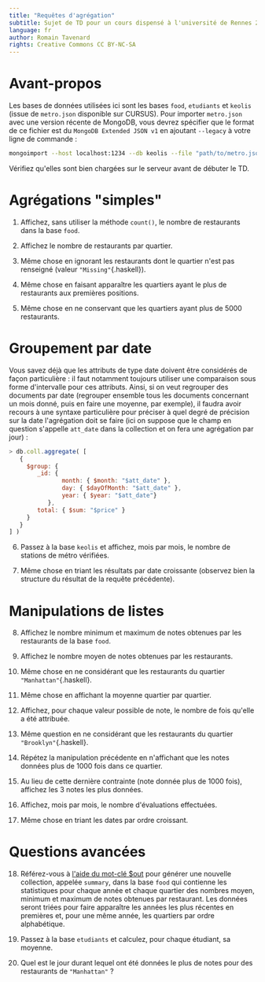 ```yaml
---
title: "Requêtes d'agrégation"
subtitle: Sujet de TD pour un cours dispensé à l'université de Rennes 2
language: fr
author: Romain Tavenard
rights: Creative Commons CC BY-NC-SA
---
```


# Avant-propos

Les bases de données utilisées ici sont les bases `food`, `etudiants` et `keolis` (issue de `metro.json` disponible sur CURSUS).
Pour importer `metro.json` avec une version récente de MongoDB, vous devrez spécifier que le format de ce fichier est du `MongoDB Extended JSON v1` en ajoutant `--legacy` à votre ligne de commande :

```bash
mongoimport --host localhost:1234 --db keolis --file "path/to/metro.json" --jsonArray --legacy
```

Vérifiez qu'elles sont bien chargées sur le serveur avant de débuter le TD.

# Agrégations "simples"

1. Affichez, sans utiliser la méthode `count()`, le nombre de restaurants dans la base `food`.

2. Affichez le nombre de restaurants par quartier.

3. Même chose en ignorant les restaurants dont le quartier n'est pas renseigné (valeur `"Missing"`{.haskell}).

4. Même chose en faisant apparaître les quartiers ayant le plus de restaurants aux premières positions.

5. Même chose en ne conservant que les quartiers ayant plus de 5000 restaurants.

# Groupement par date

Vous savez déjà que les attributs de type date doivent être considérés de façon particulière : il faut notamment toujours utiliser une comparaison sous forme d'intervalle pour ces attributs. Ainsi, si on veut regrouper des documents par date (regrouper ensemble tous les documents concernant un mois donné, puis en faire une moyenne, par exemple), il faudra avoir recours à une syntaxe particulière pour préciser à quel degré de précision sur la date l'agrégation doit se faire (ici on suppose que le champ en question s'appelle `att_date` dans la collection et on fera une agrégation par jour) :

```javascript
> db.coll.aggregate( [
   {
     $group: {
        _id: {
               month: { $month: "$att_date" },
               day: { $dayOfMonth: "$att_date" },
               year: { $year: "$att_date"}
           },
        total: { $sum: "$price" }
     }
   }
] )
```

6.	Passez à la base `keolis` et affichez, mois par mois, le nombre de stations de métro vérifiées.

7. Même chose en triant les résultats par date croissante (observez bien la structure du résultat de la requête précédente).

# Manipulations de listes

8. Affichez le nombre minimum et maximum de notes obtenues par les restaurants de la base `food`.

9. Affichez le nombre moyen de notes obtenues par les restaurants.

10. Même chose en ne considérant que les restaurants du quartier `"Manhattan"`{.haskell}.

11. Même chose en affichant la moyenne quartier par quartier.

12. Affichez, pour chaque valeur possible de note, le nombre de fois qu'elle a été attribuée.

13. Même question en ne considérant que les restaurants du quartier `"Brooklyn"`{.haskell}.

14. Répétez la manipulation précédente en n'affichant que les notes données plus de 1000 fois dans ce quartier.

15. Au lieu de cette dernière contrainte (note donnée plus de 1000 fois), affichez les 3 notes les plus données.

16. Affichez, mois par mois, le nombre d'évaluations effectuées.

17. Même chose en triant les dates par ordre croissant.

# Questions avancées

18. Référez-vous à [l'aide du mot-clé $out](https://docs.mongodb.org/manual/reference/operator/aggregation/out/#out-aggregation) pour générer une nouvelle collection, appelée `summary`, dans la base `food` qui contienne les statistiques pour chaque année et chaque quartier des nombres moyen, minimum et maximum de notes obtenues par restaurant. Les données seront triées pour faire apparaître les années les plus récentes en premières et, pour une même année, les quartiers par ordre alphabétique.

19. Passez à la base `etudiants` et calculez, pour chaque étudiant, sa moyenne.

20. Quel est le jour durant lequel ont été données le plus de notes pour des restaurants de `"Manhattan"` ?
